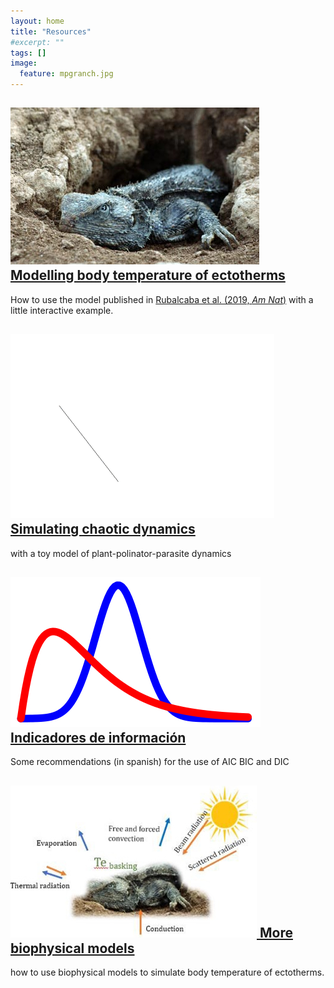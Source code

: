 ```yaml
---
layout: home
title: "Resources"
#excerpt: ""
tags: []
image:
  feature: mpgranch.jpg
---
```

<div class="titles">

<div class="tile">
  <h2 class="post-title"> <a href="/posts/temperature_distributions"> 
  <img src="/images/posts/lizard.jpg"/>
  Modelling body temperature of ectotherms </a></h2>
  How to use the model published in <a href = "https://www.amnat.org/an/newpapers/MayRubalcaba.html" target="_blank">       Rubalcaba et al. (2019, <i>Am Nat</i>)</a> with a little interactive example.
</div>

<div class="tile">
  <h2 class="post-title"><a href="/posts/">
  <img src="/images/posts/atractor.gif"/>
  Simulating chaotic dynamics </a></h2>
  <p class="post-excerpt"> with a toy model of plant-polinator-parasite dynamics </p>
</div>

<div class="tile">
  <h2 class="post-title"><a href="/posts/information_criterion">
  <img src="/images/posts/Bayes_icon.jpg"/>
  Indicadores de información </a></h2>
  <p class="post-excerpt">Some recommendations (in spanish) for the use of AIC BIC and DIC </p>
</div>

<div class="tile">
  <h2 class="post-title"><a href="https://jrubalcaba.shinyapps.io/jrubalcabagithub/">
  <img src="/images/posts/bodytemp.jpg"/>
  More biophysical models </a></h2>
  <p class="post-excerpt"> how to use biophysical models to simulate body temperature of ectotherms. </p>
</div>

